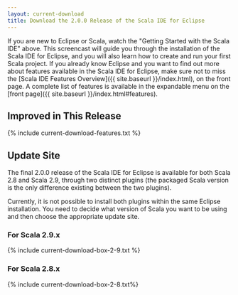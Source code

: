 ```yaml
---
layout: current-download
title: Download the 2.0.0 Release of the Scala IDE for Eclipse
---
```


If you are new to Eclipse or Scala, watch the "Getting Started with the Scala IDE" above. This screencast will guide you through the installation of the Scala IDE for Eclipse, and you will also learn how to create and run your first Scala project.
If you already know Eclipse and you want to find out more about features available in the Scala IDE for Eclipse, make sure not to miss the [Scala IDE Features Overview]({{ site.baseurl }}/index.html), on the front page. A complete list of features is available in the expandable menu on the [front page]({{ site.baseurl }}/index.html#features).

## Improved in This Release
{% include current-download-features.txt %}

## Update Site

The final 2.0.0 release of the Scala IDE for Eclipse is available for both Scala 2.8 and Scala 2.9, through two distinct plugins (the packaged Scala version is the only difference existing between the two plugins).

Currently, it is not possible to install both plugins within the same Eclipse installation. You need to decide what version of Scala you want to be using and then choose the appropriate update site. 

### For Scala 2.9.x
{% include current-download-box-2-9.txt %}

### For Scala 2.8.x
{% include current-download-box-2-8.txt%}





